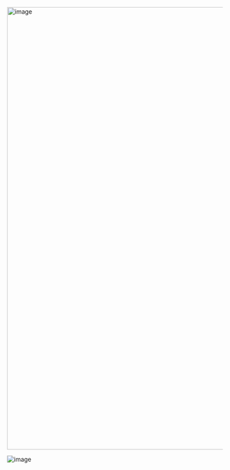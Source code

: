 
<img width="1032" alt="image" src="https://github.com/user-attachments/assets/dc68f584-a898-44a3-ad20-96a1b193c483" />


![image](https://github.com/user-attachments/assets/ce535932-afce-42fc-86df-1e36378a510a)
